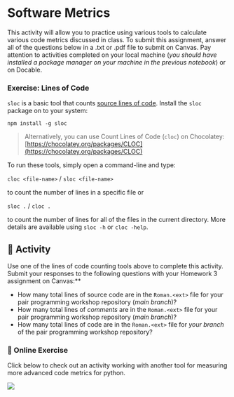 # Software Metrics

This activity will allow you to practice using various tools to calculate various code metrics discussed in class. To submit this assignment, answer all of the questions below in a .txt or .pdf file to submit on Canvas. Pay attention to activities completed on your local machine (_you should have installed a package manager on your machine in the previous notebook_) or on Docable.

### Exercise: Lines of Code

`sloc` is a basic tool that counts [source lines of code](https://www.npmjs.com/package/sloc). Install the `sloc` package on to your system:

`npm install -g sloc`

> Alternatively, you can use Count Lines of Code (`cloc`) on Chocolatey: [https://chocolatey.org/packages/CLOC](https://chocolatey.org/packages/CLOC)

To run these tools, simply open a command-line and type:

```cloc <file-name>``` / ```sloc <file-name>``` 

to count the number of lines in a specific file or

```sloc .``` / ```cloc .``` 

to count the number of lines for all of the files in the current directory. More details are available using `sloc -h` or `cloc -help`. 

## 📝 Activity

Use one of the lines of code counting tools above to complete this activity. Submit your responses to the following questions with your Homework 3 assignment on Canvas:**

* How many total lines of source code are in the `Roman.<ext>` file for your pair programming workshop repository (_main branch_)?
* How many total lines of _comments_ are in the `Roman.<ext>` file for your pair programming workshop repository (_main branch_)?
* How many total lines of code are in the `Roman.<ext>` file for _your branch_ of the pair programming workshop repository?

### 📒 Online Exercise

Click below to check out an activity working with another tool for measuring more advanced code metrics for python.


<a href="https://devops.docable.cloud/dcbrown/v/620ec3c6a42d528cf97154a5">
<img src="resources/imgs/radon-preview.png">
</a>